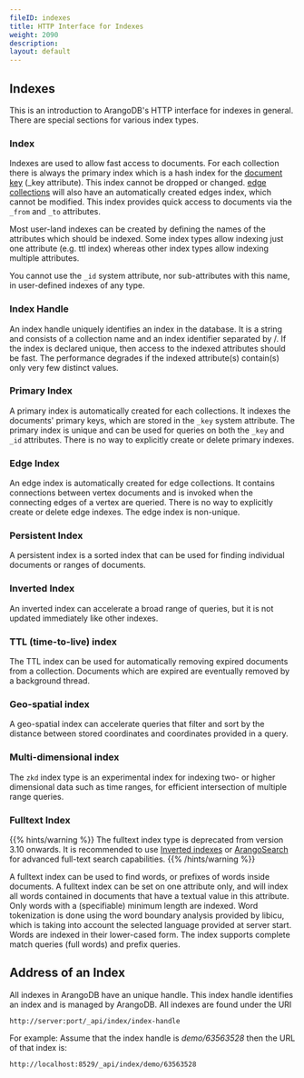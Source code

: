 ```yaml
---
fileID: indexes
title: HTTP Interface for Indexes
weight: 2090
description: 
layout: default
---
```

## Indexes

This is an introduction to ArangoDB's HTTP interface for indexes in
general. There are special sections for various index types.

### Index

Indexes are used to allow fast access to documents. For each collection there is always the primary index which is a hash index for the
[document key](../../appendix/appendix-glossary#document-key) (_key attribute). This index cannot be dropped or changed.
[edge collections](../../appendix/appendix-glossary#edge-collection) will also have an automatically created edges index, which cannot be modified. This index provides quick access to documents via the `_from` and `_to` attributes.

Most user-land indexes can be created by defining the names of the attributes which should be indexed. Some index types allow indexing just one attribute (e.g. ttl index) whereas other index types allow indexing multiple attributes.

You cannot use the `_id` system attribute, nor sub-attributes with this name, in
user-defined indexes of any type.

### Index Handle

An index handle uniquely identifies an index in the database. It is a string and consists of a collection name and an index identifier separated by /.
If the index is declared unique, then access to the indexed attributes should be fast. The performance degrades if the indexed attribute(s) contain(s) only very few distinct values.

### Primary Index

A primary index is automatically created for each collections. It indexes the documents' primary keys, which are stored in the `_key` system attribute. The primary index is unique and can be used for queries on both the `_key` and `_id` attributes.
There is no way to explicitly create or delete primary indexes.

### Edge Index

An edge index is automatically created for edge collections. It contains connections between vertex documents and is invoked when the connecting edges of a vertex are queried. There is no way to explicitly create or delete edge indexes.
The edge index is non-unique.

### Persistent Index

A persistent index is a sorted index that can be used for finding individual documents or ranges of documents.

### Inverted Index

An inverted index can accelerate a broad range of queries, but it is not updated
immediately like other indexes.

### TTL (time-to-live) index

The TTL index can be used for automatically removing expired documents from a collection.
Documents which are expired are eventually removed by a background thread.

### Geo-spatial index

A geo-spatial index can accelerate queries that filter and sort by the distance
between stored coordinates and coordinates provided in a query.

### Multi-dimensional index

The `zkd` index type is an experimental index for indexing two- or higher
dimensional data such as time ranges, for efficient intersection of multiple
range queries.

### Fulltext Index

{{% hints/warning %}}
The fulltext index type is deprecated from version 3.10 onwards.
It is recommended to use [Inverted indexes](../../indexing/working-with-indexes/indexing-inverted) or
[ArangoSearch](../../indexing/arangosearch/) for advanced full-text search capabilities.
{{% /hints/warning %}}

A fulltext index can be used to find words, or prefixes of words inside documents. A fulltext index can be set on one attribute only, and will index all words contained in documents that have a textual value in this attribute. Only words with a (specifiable) minimum length are indexed. Word tokenization is done using the word boundary analysis provided by libicu, which is taking into account the selected language provided at server start. Words are indexed in their lower-cased form. The index supports complete match queries (full words) and prefix queries.

## Address of an Index

All indexes in ArangoDB have an unique handle. This index handle identifies an
index and is managed by ArangoDB. All indexes are found under the URI

    http://server:port/_api/index/index-handle

For example: Assume that the index handle is *demo/63563528* then the URL of
that index is:

    http://localhost:8529/_api/index/demo/63563528
